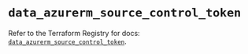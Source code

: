 # `data_azurerm_source_control_token`

Refer to the Terraform Registry for docs: [`data_azurerm_source_control_token`](https://registry.terraform.io/providers/hashicorp/azurerm/4.23.0/docs/data-sources/source_control_token).
